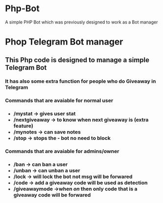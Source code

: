 # Php-Bot
A simple PHP Bot which was previously designed to work as a Bot manager

<h1>Phop Telegram Bot manager</h1>

<h2>This Php code is designed to manage a simple Telegram Bot</h2>
<h3>It has also some extra function for people who do <b>Giveaway</b> in Telegram</h3>
<h3>Commands that are avaiable for normal user<h3>
  <ul>
    <li>/mystat -> gives user stat</li>
    <li>/nextgiveaway -> to know when next giveaway is (extra feature)</li>
    <li>/mynotes -> can save notes</li>
    <li><b>/stop</b> -> stops the - bot no need to block</li>
  </ul>
<h3>Commands that are avaiable for admins/owner<h3>
  <ul>
    <li>/ban -> can ban a user</li>
    <li>/unban -> can unban a user</li>
    <li>/lock -> will lock the bot not msg will be forwared</li>
    <li>/code -> add a giveaway code will be used as detection</li>
    <li>/giveawaymode ->when <i>on</i> then only code that is a giveaway code will be forwared</li>
  </ul>
